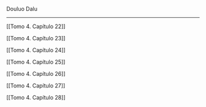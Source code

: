 
Douluo Dalu

---

[[Tomo 4. Capítulo 22]]

[[Tomo 4. Capítulo 23]]

[[Tomo 4. Capítulo 24]]

[[Tomo 4. Capítulo 25]]

[[Tomo 4. Capítulo 26]]

[[Tomo 4. Capítulo 27]]

[[Tomo 4. Capítulo 28]]
